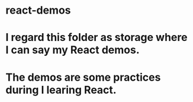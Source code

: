 # react-demos
# I regard this folder as storage where I can say my React demos.
# The demos are some practices during I learing React.
